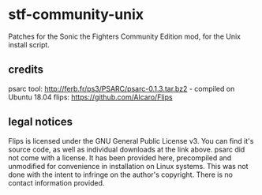 # stf-community-unix
Patches for the Sonic the Fighters Community Edition mod, for the Unix install script.

## credits
psarc tool: http://ferb.fr/ps3/PSARC/psarc-0.1.3.tar.bz2 - compiled on Ubuntu 18.04
flips: https://github.com/Alcaro/Flips

## legal notices
Flips is licensed under the GNU General Public License v3. You can find it's source code, as well as individual downloads at the link above.
psarc did not come with a license. It has been provided here, precompiled and unmodified for convenience in installation on Linux systems. This was not done with the intent to infringe on the author's copyright. There is no contact information provided.

